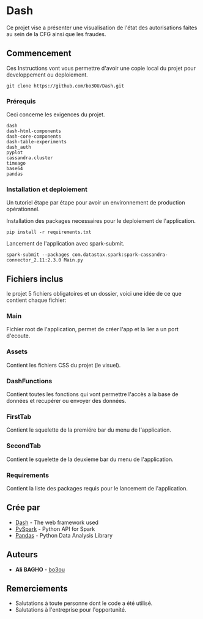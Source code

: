 # Dash

Ce projet vise a présenter une visualisation de l'état des autorisations faites au sein de la CFG ainsi que les fraudes.

## Commencement

Ces Instructions vont vous permettre d'avoir une copie local du projet pour developpement ou deploiement. 
```
git clone https://github.com/bo3OU/Dash.git
```

### Prérequis

Ceci concerne les exigences du projet.

```
dash 
dash-html-components 
dash-core-components 
dash-table-experiments
dash_auth
pyplot
cassandra.cluster
timeago
base64
pandas
```

### Installation et deploiement

Un tutoriel étape par étape pour avoir un environnement de production opérationnel. 

Installation des packages necessaires pour le deploiement de l'application.

```
pip install -r requirements.txt
```

Lancement de l'application avec spark-submit.

```
spark-submit --packages com.datastax.spark:spark-cassandra-connector_2.11:2.3.0 Main.py
```

## Fichiers inclus

le projet 5 fichiers obligatoires et un dossier, voici une idée de ce que contient chaque fichier:

### Main

Fichier root de l'application, permet de créer l'app et la lier a un port d'ecoute.

### Assets

Contient les fichiers CSS du projet (le visuel).

### DashFunctions

Contient toutes les fonctions qui vont permettre l'accès a la base de données et recupérer ou envoyer des données.

### FirstTab

Contient le squelette de la premiére bar du menu de l'application.

### SecondTab

Contient le squelette de la deuxieme bar du menu de l'application.

### Requirements

Contient la liste des packages requis pour le lancement de l'application.


## Crée par

* [Dash](https://dash.plot.ly/) - The web framework used
* [PySpark](http://spark.apache.org/docs/2.2.0/api/python/pyspark.html) - Python API for Spark
* [Pandas](https://pandas.pydata.org/) - Python Data Analysis Library

## Auteurs

* **Ali BAGHO** - [bo3ou](https://github.com/bo3ou)

## Remerciements

* Salutations à toute personne dont le code a été utilisé.
* Salutations à l'entreprise pour l'opportunité.
